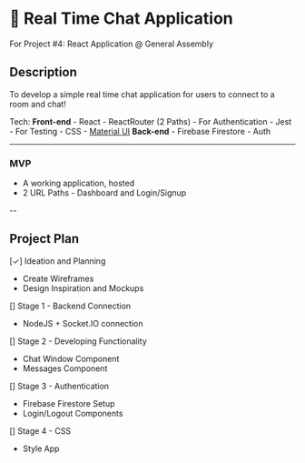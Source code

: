 # 💬 Real Time Chat Application
For Project #4: React Application @ General Assembly

## Description
To develop a simple real time chat application for users to connect to a room and chat!

Tech:
**Front-end**
    - React
        - ReactRouter (2 Paths) - For Authentication
        - Jest - For Testing
    - CSS
        - [Material UI](https://mui.com/)
**Back-end**
    - Firebase Firestore
        - Auth

---

### MVP
- A working application, hosted
- 2 URL Paths - Dashboard and Login/Signup

-- 

## Project Plan

[✓] Ideation and Planning
- Create Wireframes
- Design Inspiration and Mockups

[] Stage 1 - Backend Connection
- NodeJS + Socket.IO connection

[] Stage 2 - Developing Functionality
- Chat Window Component
- Messages Component

[] Stage 3 - Authentication
- Firebase Firestore Setup
- Login/Logout Components

[] Stage 4 - CSS
- Style App